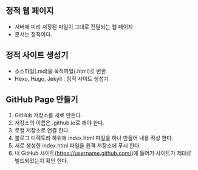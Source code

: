 ## 정적 웹 페이지
- 서버에 미리 저장된 파일이 그대로 전달되는 웹 페이지
- 문서는 정적이다.
## 정적 사이트 생성기
- 소스파일(.md)을 목적파일(.html)로 변환
- Hexo, Hugo, Jekyll : 정적 사이트 생성기
## GitHub Page 만들기
1. GitHub 저장소를 새로 만든다.
2. 저장소의 이름은 <username>.github.io로 해야 한다.
3. 로컬 저장소로 연결 한다.
4. 블로그 디렉토리 하위에 index.html 파일을 하나 만들어 내용 작성 한다.
5. 새로 생성한 index.html 파일을 원격 저장소에 푸시 한다.
6. 내 GitHub 사이트(https://username.github.com/)에 들어가 사이트가 제대로 빌드되었는지 확인 한다.